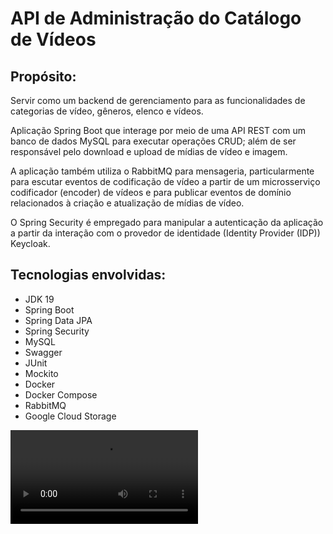 # API de Administração do Catálogo de Vídeos

Propósito:
-
Servir como um backend de gerenciamento para as funcionalidades de categorias de vídeo, gêneros, elenco e vídeos.

Aplicação Spring Boot que interage por meio de uma API REST com um banco de dados MySQL para executar operações CRUD; além de ser responsável pelo download e upload de mídias de vídeo e imagem. 

A aplicação também utiliza o RabbitMQ para mensageria, particularmente para escutar eventos de codificação de vídeo a partir de um microsserviço codificador (encoder) de vídeos e para publicar eventos de domínio relacionados à criação e atualização de mídias de vídeo.

O Spring Security é empregado para manipular a autenticação da aplicação a partir da interação com o provedor de identidade (Identity Provider (IDP)) Keycloak.

Tecnologias envolvidas:
-
- JDK 19
- Spring Boot
- Spring Data JPA
- Spring Security
- MySQL
- Swagger
- JUnit
- Mockito
- Docker
- Docker Compose
- RabbitMQ
- Google Cloud Storage
  
![Upload to Google Cloud Storage](media/VIDEO.webm)
